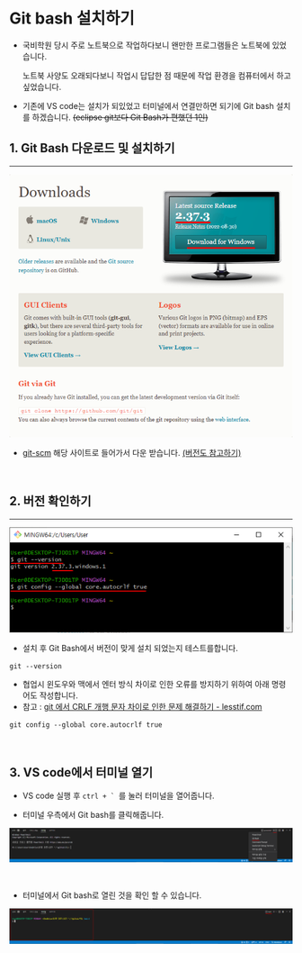 # Git bash 설치하기

- 국비학원 당시 주로 노트북으로 작업하다보니 왠만한 프로그램들은 노트북에 있었습니다. <p> 노트북 사양도 오래되다보니 작업시 답답한 점 때문에 작업 환경을 컴퓨터에서 하고 싶었습니다.
- 기존에 VS code는 설치가 되있었고 터미널에서 연결만하면 되기에 Git bash 설치를 하겠습니다. ~~(eclipse git보다 Git Bash가 편했던 1인)~~

## 1. Git Bash 다운로드 및 설치하기

<hr>

![gitbash_download](./images/gitbash.png)

- [git-scm](https://git-scm.com/downloads) 해당 사이트로 들어가서 다운 받습니다. <u>(버전도 참고하기)</u>

<br>

## 2. 버전 확인하기

<hr>

![gitbash_command](./images/gitbash_command.png)

- 설치 후 Git Bash에서 버전이 맞게 설치 되었는지 테스트를합니다.

```git
git --version
```

- 협업시 윈도우와 맥에서 엔터 방식 차이로 인한 오류를 방지하기 위하여 아래 명령어도 작성합니다.
- 참고 : [git 에서 CRLF 개행 문자 차이로 인한 문제 해결하기 - lesstif.com](https://www.lesstif.com/gitbook/git-crlf-20776404.html)

```git
git config --global core.autocrlf true 
```

<br>

## 3. VS code에서 터미널 열기

- VS code 실행 후 ``ctrl + ` ``를 눌러 터미널을 열어줍니다.

- 터미널 우측에서 Git bash를 클릭해줍니다.

![git_open](./images/gitbash_git_open.png)

<br>

- 터미널에서 Git bash로 열린 것을 확인 할 수 있습니다.

![gitbash_end](./images/gitbash_end.png)